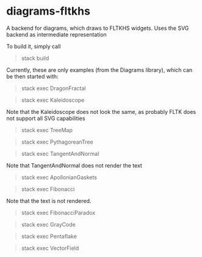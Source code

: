 # diagrams-fltkhs
A backend for diagrams, which draws to FLTKHS widgets. Uses the SVG backend as intermediate representation

To build it, simply call

> stack build

Currently, these are only examples (from the Diagrams library), which can be then started with:

> stack exec DragonFractal

> stack exec Kaleidoscope

Note that the Kaleidoscope does not look the same, as probably FLTK does not support all SVG capabilities

> stack exec TreeMap

> stack exec PythagoreanTree

> stack exec TangentAndNormal

Note that TangentAndNormal does not render the text

> stack exec ApollonianGaskets

> stack exec Fibonacci

Note that the text is not rendered.

> stack exec FibonacciParadox

> stack exec GrayCode

> stack exec Pentaflake

> stack exec VectorField
